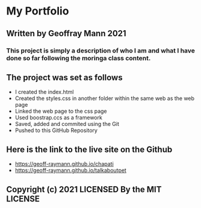 # My Portfolio
## Written by Geoffray Mann     2021 
### This project is simply a description of who I am and what I have done so far following the moringa class content.
## The project was set as follows
   * I created the index.html
   * Created the styles.css in another folder within the same web as the web page
   * Linked the web page to the css page
   * Used boostrap.ccs as a framework
   * Saved, added and commited using the Git
   * Pushed to this GitHub Repository
## Here is the link to the live site on the Github
* https://geoff-raymann.github.io/chapati
* https://geoff-raymann.github.io/talkaboutpet
## Copyright (c) 2021 LICENSED By the MIT LICENSE